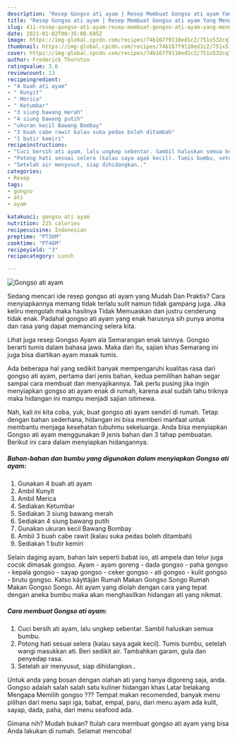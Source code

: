 ```yaml
---
description: "Resep Gongso ati ayam | Resep Membuat Gongso ati ayam Yang Menggugah Selera"
title: "Resep Gongso ati ayam | Resep Membuat Gongso ati ayam Yang Menggugah Selera"
slug: 411-resep-gongso-ati-ayam-resep-membuat-gongso-ati-ayam-yang-menggugah-selera
date: 2021-01-02T00:35:00.695Z
image: https://img-global.cpcdn.com/recipes/74b167f9110ed1c2/751x532cq70/gongso-ati-ayam-foto-resep-utama.jpg
thumbnail: https://img-global.cpcdn.com/recipes/74b167f9110ed1c2/751x532cq70/gongso-ati-ayam-foto-resep-utama.jpg
cover: https://img-global.cpcdn.com/recipes/74b167f9110ed1c2/751x532cq70/gongso-ati-ayam-foto-resep-utama.jpg
author: Frederick Thornton
ratingvalue: 3.6
reviewcount: 13
recipeingredient:
- "4 buah ati ayam"
- " Kunyit"
- " Merica"
- " Ketumbar"
- "3 siung bawang merah"
- "4 siung bawang putih"
- "ukuran kecil Bawang Bombay"
- "3 buah cabe rawit kalau suka pedas boleh ditambah"
- "1 butir kemiri"
recipeinstructions:
- "Cuci bersih ati ayam, lalu ungkep sebentar. Sambil haluskan semua bumbu."
- "Potong hati sesuai selera (kalau saya agak kecil). Tumis bumbu, setelah wangi masukkan ati. Beri sedikit air. Tambahkan garam, gula dan penyedap rasa."
- "Setelah air menyusut, siap dihidangkan.."
categories:
- Resep
tags:
- gongso
- ati
- ayam

katakunci: gongso ati ayam 
nutrition: 225 calories
recipecuisine: Indonesian
preptime: "PT36M"
cooktime: "PT46M"
recipeyield: "3"
recipecategory: Lunch

---
```



![Gongso ati ayam](https://img-global.cpcdn.com/recipes/74b167f9110ed1c2/751x532cq70/gongso-ati-ayam-foto-resep-utama.jpg)

Sedang mencari ide resep gongso ati ayam yang Mudah Dan Praktis? Cara menyiapkannya memang tidak terlalu sulit namun tidak gampang juga. Jika keliru mengolah maka hasilnya Tidak Memuaskan dan justru cenderung tidak enak. Padahal gongso ati ayam yang enak harusnya sih punya aroma dan rasa yang dapat memancing selera kita.

Lihat juga resep Gongso Ayam ala Semarangan enak lainnya. Gongso berarti tumis dalam bahasa jawa. Maka dari itu, sajian khas Semarang ini juga bisa diartikan ayam masak tumis.

Ada beberapa hal yang sedikit banyak mempengaruhi kualitas rasa dari gongso ati ayam, pertama dari jenis bahan, kedua pemilihan bahan segar sampai cara membuat dan menyajikannya. Tak perlu pusing jika ingin menyiapkan gongso ati ayam enak di rumah, karena asal sudah tahu triknya maka hidangan ini mampu menjadi sajian istimewa.


Nah, kali ini kita coba, yuk, buat gongso ati ayam sendiri di rumah. Tetap dengan bahan sederhana, hidangan ini bisa memberi manfaat untuk membantu menjaga kesehatan tubuhmu sekeluarga. Anda bisa menyiapkan Gongso ati ayam menggunakan 9 jenis bahan dan 3 tahap pembuatan. Berikut ini cara dalam menyiapkan hidangannya.

<!--inarticleads1-->

##### Bahan-bahan dan bumbu yang digunakan dalam menyiapkan Gongso ati ayam:

1. Gunakan 4 buah ati ayam
1. Ambil  Kunyit
1. Ambil  Merica
1. Sediakan  Ketumbar
1. Sediakan 3 siung bawang merah
1. Sediakan 4 siung bawang putih
1. Gunakan ukuran kecil Bawang Bombay
1. Ambil 3 buah cabe rawit (kalau suka pedas boleh ditambah)
1. Sediakan 1 butir kemiri


Selain daging ayam, bahan lain seperti babat iso, ati ampela dan telur juga cocok dimasak gongso. Ayam - ayam goreng - dada gongso - paha gongso - kepala gongso - sayap gongso - ceker gongso - ati gongso - kulit gongso - brutu gongso. Katso käyttäjän Rumah Makan Gongso Songo Rumah Makan Gongso Songo. Ati ayam yang diolah dengan cara yang tepat dengan aneka bumbu maka akan menghasilkan hidangan ati yang nikmat. 

<!--inarticleads2-->

##### Cara membuat Gongso ati ayam:

1. Cuci bersih ati ayam, lalu ungkep sebentar. Sambil haluskan semua bumbu.
1. Potong hati sesuai selera (kalau saya agak kecil). Tumis bumbu, setelah wangi masukkan ati. Beri sedikit air. Tambahkan garam, gula dan penyedap rasa.
1. Setelah air menyusut, siap dihidangkan..


Untuk anda yang bosan dengan olahan ati yang hanya digoreng saja, anda. Gongso adalah salah salah satu kuliner hidangan khas Latar belakang Mengapa Memilih gongso ??? Tempat makan recomended, banyak menu pilihan dari menu sapi iga, babat, empal, paru, dari menu ayam ada kulit, sayap, dada, paha, dari menu seafood ada. 

Gimana nih? Mudah bukan? Itulah cara membuat gongso ati ayam yang bisa Anda lakukan di rumah. Selamat mencoba!
